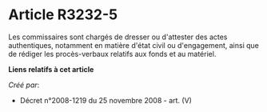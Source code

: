 # Article R3232-5

Les commissaires sont chargés de dresser ou d'attester des actes authentiques, notamment en matière d'état civil ou
d'engagement, ainsi que de rédiger les procès-verbaux relatifs aux fonds et au matériel.

**Liens relatifs à cet article**

_Créé par_:

  - Décret n°2008-1219 du 25 novembre 2008 - art. (V)
